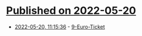 # [Published on 2022-05-20](index.md)

* [2022-05-20, 11:15:36](https://news.ycombinator.com/item?id=31445822) - [9-Euro-Ticket](https://www.bahn.com/en/offers/regional/9-euro-ticket-en)
